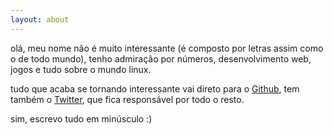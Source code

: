 ```yaml
---
layout: about
---
```


olá, meu nome não é muito interessante (é composto por letras assim como o de todo mundo), tenho admiração por números, desenvolvimento web, jogos e tudo sobre o mundo linux.

tudo que acaba se tornando interessante vai direto para o [Github](https://github.com/h01000110), tem também o [Twitter](https://twitter.com/h01000110), que fica responsável por todo o resto.

sim, escrevo tudo em minúsculo :)